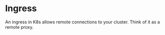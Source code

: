 # Ingress

An ingress in K8s allows remote connections to your cluster. Think of it as a remote proxy.

